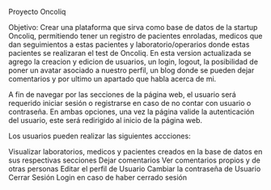 Proyecto Oncoliq

Objetivo: Crear una plataforma que sirva como base de datos de la startup Oncoliq, permitiendo tener un registro de pacientes enroladas, medicos que dan seguimientos a estas pacientes y laboratorio/operarios donde estas pacientes se realizaran el test de Oncoliq.
En esta version actualizada se agrego la creacion y edicion de usuarios, un login, logout, la posibilidad de poner un avatar asociado a nuestro perfil, un blog donde se pueden dejar comentarios y por ultimo un apartado que habla acerca de mi.

A fin de navegar por las secciones de la página web, el usuario será requerido iniciar sesión o registrarse en caso de no contar con usuario o contraseña. En ambas opciones, una vez la página valide la autenticación del usuario, este será redirigido al inicio de la página web.

Los usuarios pueden realizar las siguientes accciones:

Visualizar laboratorios, medicos y pacientes creados en la base de datos en sus respectivas secciones
Dejar comentarios
Ver comentarios propios y de otras personas
Editar el perfil de Usuario
Cambiar la contraseña de Usuario
Cerrar Sesión
Login en caso de haber cerrado sesión
